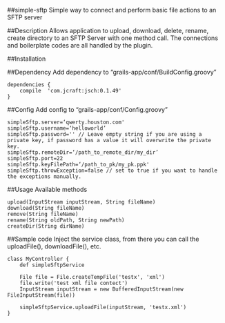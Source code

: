 ##simple-sftp
Simple way to connect and perform basic file actions to an SFTP server

##Description
Allows application to upload, download, delete, rename, create directory to an SFTP Server with one method call. The connections and boilerplate codes are all handled by the plugin.

##Installation

##Dependency
Add dependency to “grails-app/conf/BuildConfig.groovy”

	dependencies {
		compile  'com.jcraft:jsch:0.1.49'
	}

##Config
Add config to “grails-app/conf/Config.groovy”
```
simpleSftp.server=‘qwerty.houston.com'
simpleSftp.username=‘helloworld’ 
simpleSftp.password='' // Leave empty string if you are using a private key, if password has a value it will overwrite the private key.
simpleSftp.remoteDir=‘/path_to_remote_dir/my_dir’
simpleSftp.port=22
simpleSftp.keyFilePath=‘/path_to_pk/my_pk.ppk'
simpleSftp.throwException=false // set to true if you want to handle the exceptions manually.
```

##Usage
Available methods
```
upload(InputStream inputStream, String fileName)
download(String fileName)
remove(String fileName)
rename(String oldPath, String newPath)
createDir(String dirName)
```

##Sample code
Inject the service class, from there you can call the uploadFile(), downloadFile(), etc.
```
class MyController {
	def simpleSftpService

	File file = File.createTempFile('testx', 'xml')
	file.write('test xml file contect')
	InputStream inputStream = new BufferedInputStream(new FileInputStream(file))

	simpleSftpService.uploadFile(inputStream, 'testx.xml')
}
```

